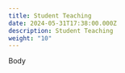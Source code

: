```yaml
---
title: Student Teaching
date: 2024-05-31T17:38:00.000Z
description: Student Teaching
weight: "10"
---
```

Body
